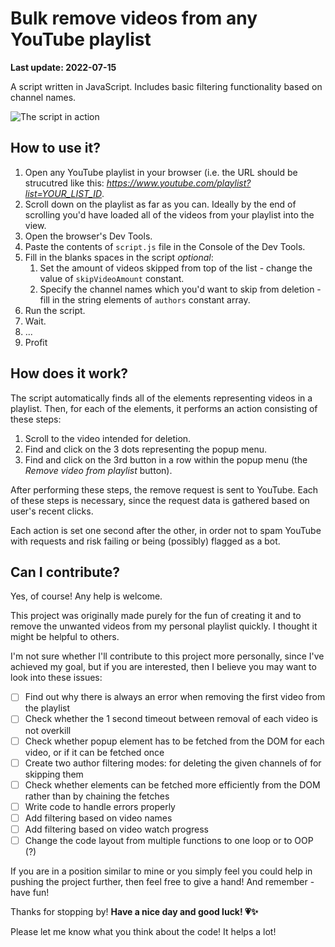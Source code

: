 # Bulk remove videos from any YouTube playlist
**Last update: 2022-07-15**

A script written in JavaScript. Includes basic filtering functionality based on channel names.

![The script in action](https://pasteboard.co/xuG76hb5KbXy.png)



## How to use it?

1. Open any YouTube playlist in your browser (i.e. the URL should be strucutred like this: *https://www.youtube.com/playlist?list=YOUR_LIST_ID*.
2. Scroll down on the playlist as far as you can. Ideally by the end of scrolling you'd have loaded all of the videos from your playlist into the view.
2. Open the browser's Dev Tools.
3. Paste the contents of `script.js` file in the Console of the Dev Tools.
4. Fill in the blanks spaces in the script *optional*:
    1. Set the amount of videos skipped from top of the list - change the value of `skipVideoAmount` constant.
    2. Specify the channel names which you'd want to skip from deletion - fill in the string elements of `authors` constant array.
5. Run the script.
6. Wait.
7. ...
8. Profit



## How does it work?

The script automatically finds all of the elements representing videos in a playlist. Then, for each of the elements, it performs an action consisting of these steps:
1. Scroll to the video intended for deletion.
2. Find and click on the 3 dots representing the popup menu.
3. Find and click on the 3rd button in a row within the popup menu (the *Remove video from playlist* button).

After performing these steps, the remove request is sent to YouTube. Each of these steps is necessary, since the request data is gathered based on user's recent clicks.

Each action is set one second after the other, in order not to spam YouTube with requests and risk failing or being (possibly) flagged as a bot.



## Can I contribute?

Yes, of course! Any help is welcome.

This project was originally made purely for the fun of creating it and to remove the unwanted videos from my personal playlist quickly. I thought it might be helpful to others.

I'm not sure whether I'll contribute to this project more personally, since I've achieved my goal, but if you are interested, then I believe you may want to look into these issues:

- [ ] Find out why there is always an error when removing the first video from the playlist
- [ ] Check whether the 1 second timeout between removal of each video is not overkill
- [ ] Check whether popup element has to be fetched from the DOM for each video, or if it can be fetched once
- [ ] Create two author filtering modes: for deleting the given channels of for skipping them
- [ ] Check whether elements can be fetched more efficiently from the DOM rather than by chaining the fetches
- [ ] Write code to handle errors properly
- [ ] Add filtering based on video names
- [ ] Add filtering based on video watch progress
- [ ] Change the code layout from multiple functions to one loop or to OOP (?)

If you are in a position similar to mine or you simply feel you could help in pushing the project further, then feel free to give a hand! And remember - have fun!



Thanks for stopping by! **Have a nice day and good luck! :heartpulse::sparkles:**

Please let me know what you think about the code! It helps a lot!
